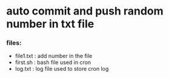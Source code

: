 # auto commit and push random number in txt file
### files:
- file1.txt   :   add number in the file
- first.sh    :   bash file used in cron
- log.txt     :   log file used to store cron log

